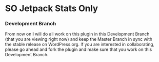 # SO Jetpack Stats Only

### Development Branch

From now on I will do all work on this plugin in this Development Branch (that you are viewing right now) and keep the Master Branch in sync with the stable release on WordPress.org. If you are interested in collaborating, please go ahead and fork the plugin and make sure that you work on this Development Branch.
